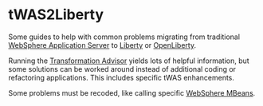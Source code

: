 # tWAS2Liberty

Some guides to help with common problems migrating from traditional [WebSphere Application Server](https://www.ibm.com/cloud/websphere-application-server) to [Liberty](https://www.ibm.com/cloud/websphere-liberty) or [OpenLiberty](https://openliberty.io).

Running the [Transformation Advisor](https://www.ibm.com/garage/method/practices/learn/ibm-transformation-advisor/) yields lots of helpful information, but some solutions can be worked around instead of additional coding or refactoring applications.  This includes specific tWAS enhancements.

Some problems must be recoded, like calling specific [WebSphere MBeans](https://www.ibm.com/docs/en/was-liberty/base?topic=liberty-list-provided-mbeans).  
